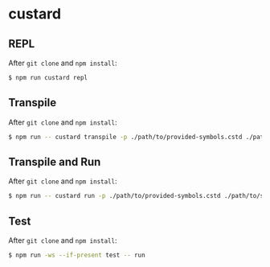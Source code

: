 # custard

## REPL

After `git clone` and `npm install`:

```bash
$ npm run custard repl
```

## Transpile

After `git clone` and `npm install`:

```bash
$ npm run -- custard transpile -p ./path/to/provided-symbols.cstd ./path/to/src.cstd
```

## Transpile and Run

After `git clone` and `npm install`:

```bash
$ npm run -- custard run -p ./path/to/provided-symbols.cstd ./path/to/src.cstd [...args]
```

## Test

After `git clone` and `npm install`:

```bash
$ npm run -ws --if-present test -- run
```
